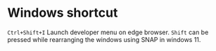 # Windows shortcut

`Ctrl+Shift+I` Launch developer menu on edge browser. 
`Shift` can be pressed while rearranging the windows using SNAP in windows 11.  